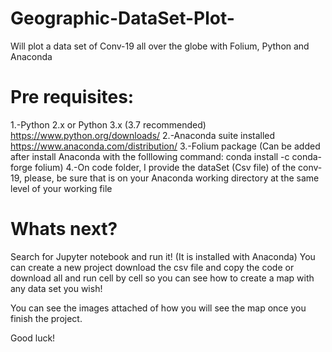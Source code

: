 # Geographic-DataSet-Plot-
Will plot a data set of Conv-19 all over the globe with Folium, Python and Anaconda

# Pre requisites:
1.-Python 2.x or Python 3.x (3.7 recommended)   https://www.python.org/downloads/ 
2.-Anaconda suite installed   https://www.anaconda.com/distribution/
3.-Folium package (Can be added after install Anaconda with the folllowing command: conda install -c conda-forge folium)
4.-On code folder, I provide the dataSet (Csv file) of the conv-19, please, be sure that is on your Anaconda working directory
   at the same level of your working file 
   
   
 # Whats next?
 Search for Jupyter notebook and run it! (It is installed with Anaconda)
 You can create a new project download the csv file and copy the code or download all and run cell by cell so you can see
 how to create a map with any data set you wish!
 
 You can see the images attached of how you will see the map once you finish the project.
 
 Good luck!
